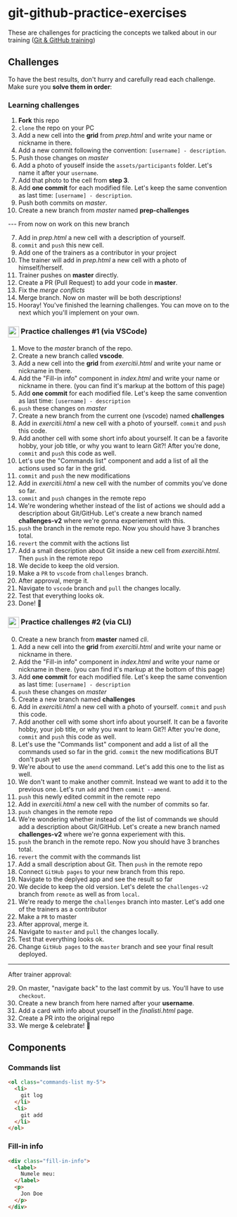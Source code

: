 # git-github-practice-exercises

These are challenges for practicing the concepts we talked about in our training (<a href="https://frontend.ro/evenimente/git-incepatori" rel="nofollow">Git & GitHub training</a>)

## Challenges

To have the best results, don't hurry and carefully read each challenge. Make sure you **solve them in order**:

### Learning challenges

1. **Fork** this repo
2. `clone` the repo on your PC
3. Add a new cell into the **grid** from *prep.html* and write your name or nickname in there.
4. Add a new commit following the convention: `[username] - description`.
5. Push those changes on *master*
6. Add a photo of youself inside the `assets/participants` folder. Let's name it after your `username`.
7. Add that photo to the cell from  **step 3**.
8. Add **one commit** for each modified file. Let's keep the same convention as last time: `[username] - description`.
9. Push both commits on *master*.
6. Create a new branch from *master* named **prep-challenges**

--- From now on work on this new branch

7. Add in *prep.html* a new cell with a description of yourself. 
8. `commit` and `push` this new cell.
9. Add one of the trainers as a contributor in your project
10. The trainer will add in *prep.html* a new cell with a photo of himself/herself.
11. Trainer pushes on **master** directly.
12. Create a PR (Pull Request) to add your code in **master**.
13. Fix the *merge conflicts*
14. Merge branch. Now on master will be both descriptions!
15. Hooray! You've finished the learning challenges. You can move on to the next which you'll implement on your own.
### <img src="https://www.pngitem.com/pimgs/m/80-800968_vscode-visual-studio-logo-png-transparent-png.png" width="25" align="center"> Practice challenges #1 (via VSCode)

1. Move to the *master* branch of the repo.
2. Create a new branch called **vscode**.
3. Add a new cell into the **grid** from *exercitii.html* and write your name or nickname in there.
4. Add the "Fill-in info" component in *index.html* and write your name or nickname in there. (you can find it's markup at the bottom of this page)
5. Add **one commit** for each modified file. Let's keep the same convention as last time: `[username] - description`
6. `push` these changes on *master*
7. Create a new branch from the current one (vscode) named **challenges**
8. Add in *exercitii.html* a new cell with a photo of yourself. `commit` and `push` this code.
9. Add another cell with some short info about yourself. It can be a favorite hobby, your job title, or why you want to learn Git?! After you're done, `commit` and `push` this code as well.
10. Let's use the "Commands list" component and add a list of all the actions used so far in the grid.
11. `commit` and `push` the new modifications
12. Add in *exercitii.html* a new cell with the number of commits you've done so far.
13. `commit` and `push` changes in the remote repo
15. We're wondering whether instead of the list of actions we should add a description about Git/GitHub. Let's create a new branch named **challenges-v2** where we're gonna experiement with this.
16. `push` the branch in the remote repo. Now you should have 3 branches total.
17. `revert` the commit with the actions list
18. Add a small description about Git inside a new cell from *exercitii.html*. Then `push` in the remote repo
19. We decide to keep the old version.
20. Make a `PR` to `vscode` from `challenges` branch.
21. After approval, merge it.
22. Navigate to `vscode` branch and `pull` the changes locally.
23. Test that everything looks ok.
24. Done! 💪

### <img src="https://git-scm.com/images/logos/downloads/Git-Icon-1788C.png" width="25" align="center"> Practice challenges #2 (via CLI)

0. Create a new branch from **master** named *cli*.
1. Add a new cell into the **grid** from *exercitii.html* and write your name or nickname in there.
2. Add the "Fill-in info" component in *index.html* and write your name or nickname in there. (you can find it's markup at the bottom of this page)
3. Add **one commit** for each modified file. Let's keep the same convention as last time: `[username] - description`
4. `push` these changes on *master*
5. Create a new branch named **challenges**
6. Add in *exercitii.html* a new cell with a photo of yourself. `commit` and `push` this code.
7. Add another cell with some short info about yourself. It can be a favorite hobby, your job title, or why you want to learn Git?! After you're done, `commit` and `push` this code as well.
8. Let's use the "Commands list" component and add a list of all the commands used so far in the grid. `commit` the new modifications BUT don't push yet
9. We're about to use the `amend` command. Let's add this one to the list as well.
10. We don't want to make another commit. Instead we want to add it to the previous one. Let's run `add` and then `commit --amend`.
11. `push` this newly edited commit in the remote repo
12. Add in *exercitii.html* a new cell with the number of commits so far.
13. `push` changes in the remote repo
14. We're wondering whether instead of the list of commands we should add a description about Git/GitHub. Let's create a new branch named **challenges-v2** where we're gonna experiement with this.
15. `push` the branch in the remote repo. Now you should have 3 branches total.
16. `revert` the commit with the commands list
17. Add a small description about Git. Then `push` in the remote repo
18. Connect `GitHub pages` to your new branch from this repo.
19. Navigate to the deplyed app and see the result so far
20. We decide to keep the old version. Let's delete the `challenges-v2` branch from `remote` as well as from `local`.
21. We're ready to merge the `challenges` branch into master. Let's add one of the trainers as a contributor
22. Make a `PR` to master
23. After approval, merge it.
24. Navigate to `master` and `pull` the changes locally.
25. Test that everything looks ok.
26. Change `GitHub pages` to the `master` branch and see your final result deployed.
---

After trainer approval:


29. On master, "navigate back" to the last commit by us. You'll have to use `checkout`.
30. Create a new branch from here named after your **username**.
31. Add a card with info about yourself in the *finalisti.html* page.
32. Create a PR into the original repo
33. We merge & celebrate! 🎉

## Components

### Commands list

```html
<ol class="commands-list my-5">
  <li>
    git log
  </li>
  <li>
    git add
  </li>
</ol>
```


### Fill-in info

```html
<div class="fill-in-info">
  <label>
    Numele meu:
  </label>
  <p>
    Jon Doe
  </p>
</div>
```